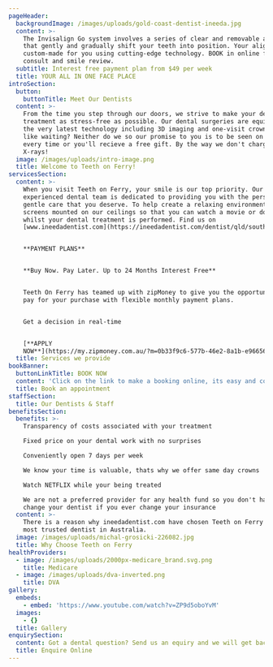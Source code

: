 ```yaml
---
pageHeader:
  backgroundImage: /images/uploads/gold-coast-dentist-ineeda.jpg
  content: >-
    The Invisalign Go system involves a series of clear and removable aligners
    that gently and gradually shift your teeth into position. Your aligners are
    custom-made for you using cutting-edge technology. BOOK in online for a free
    consult and smile review.
  subtitle: Interest free payment plan from $49 per week
  title: YOUR ALL IN ONE FACE PLACE
introSection:
  button:
    buttonTitle: Meet Our Dentists
  content: >-
    From the time you step through our doors, we strive to make your dental
    treatment as stress-free as possible. Our dental surgeries are equipped with
    the very latest technology including 3D imaging and one-visit crowns. Don't
    like waiting? Neither do we so our promise to you is to be seen on time,
    every time or you'll recieve a free gift. By the way we don't charge for
    X-rays!
  image: /images/uploads/intro-image.png
  title: Welcome to Teeth on Ferry!
servicesSection:
  content: >-
    When you visit Teeth on Ferry, your smile is our top priority. Our
    experienced dental team is dedicated to providing you with the personalized,
    gentle care that you deserve. To help create a relaxing environment, we have
    screens mounted on our ceilings so that you can watch a movie or documentary
    whilst your dental treatment is performed. Find us on
    [www.ineedadentist.com](https://ineedadentist.com/dentist/qld/southport/teeth-ferry)


    **PAYMENT PLANS**


    **Buy Now. Pay Later. Up to 24 Months Interest Free**


    Teeth On Ferry has teamed up with zipMoney to give you the opportunity to
    pay for your purchase with flexible monthly payment plans.


    Get a decision in real-time 


    [**APPLY
    NOW**](https://my.zipmoney.com.au/?m=0b33f9c6-577b-46e2-8a1b-e96656e0f35f)
  title: Services we provide
bookBanner:
  buttonLinkTitle: BOOK NOW
  content: 'Click on the link to make a booking online, its easy and convenient.'
  title: Book an appointment
staffSection:
  title: Our Dentists & Staff
benefitsSection:
  benefits: >-
    Transparency of costs associated with your treatment

    Fixed price on your dental work with no surprises

    Conveniently open 7 days per week

    We know your time is valuable, thats why we offer same day crowns

    Watch NETFLIX while your being treated

    We are not a preferred provider for any health fund so you don't have to
    change your dentist if you ever change your insurance
  content: >-
    There is a reason why ineedadentist.com have chosen Teeth on Ferry as the
    most trusted dentist in Australia.
  image: /images/uploads/michal-grosicki-226082.jpg
  title: Why Choose Teeth on Ferry
healthProviders:
  - image: /images/uploads/2000px-medicare_brand.svg.png
    title: Medicare
  - image: /images/uploads/dva-inverted.png
    title: DVA
gallery:
  embeds:
    - embed: 'https://www.youtube.com/watch?v=ZP9d5oboYvM'
  images:
    - {}
  title: Gallery
enquirySection:
  content: Got a dental question? Send us an equiry and we will get back to you today.
  title: Enquire Online
---
```


